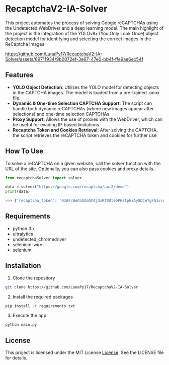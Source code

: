 RecaptchaV2-IA-Solver
=====================

This project automates the process of solving Google reCAPTCHAs using the Undetected WebDriver and a deep learning model. The main highlight of the project is the integration of the YOLOv8x (You Only Look Once) object detection model for identifying and selecting the correct images in the ReCaptcha Images.

https://github.com/LunaPy17/RecaptchaV2-IA-Solver/assets/69711934/9b0072ef-3e67-47e0-bb4f-ffe9ae6ec54f

## Features

- **YOLO Object Detection**: Utilizes the YOLO model for detecting objects in the CAPTCHA images. The model is loaded from a pre-trained .onnx file.
- **Dynamic & One-time Selection CAPTCHA Support**: The script can handle both dynamic reCAPTCHAs (where new images appear after selections) and one-time selection CAPTCHAs.
- **Proxy Support**: Allows the use of proxies with the WebDriver, which can be useful for evading IP-based limitations.
- **Recaptcha Token and Cookies Retrieval**: After solving the CAPTCHA, the script retrieves the reCAPTCHA token and cookies for further use.

## How To Use

To solve a reCAPTCHA on a given website, call the solver function with the URL of the site. Optionally, you can also pass cookies and proxy details.

```python
from recaptchaSolver import solver

data = solver("https://google.com/recaptcha/api2/demo")
print(data)

>>> {'recaptcha_token': '03AFcWeA5DAmOX4jOxRT0UtebPHstpHiAy8DCeYgFG1vcekDPVsSRHOsC-ELzjJIohG4wgOQwyK6gHIsJayzswis7qJOZPXDVplKRNG1Y3lM7oQoxdDwFCxsBAez-507jeyaGRwuXc2FYtrjslR2Q8tCRPaYz5vO07LY1nU-jZf4k6rehzQk6cX2Psdh_9EgF9yRteWemWiqFkx4TLMZjeVnCe18GPN1HQwNMiFwJK5IBubaJnyNsf3svbWnTMoTZKodGiU4S-cz6iEmkuIHZvunaW3G8C4WqAQdtgRxpHiu5yywgjJOOWdwwfO8lKKZv7569tNG9Zk9bhnrYNuuV_Mr2PT0SmqSyd5fuJKVaxA1qKOP5-36b5w09jJbKoEAjlTuplaWSbTkFEMsKQzG0MKFBPECybIHLelx5Eu7p5qK0frQBp-NMCvISdu282gSymqoVDMAlnC3DiKmAAdhB2o9ls7mFnMPvd55YIkhWjcFdknU3nA4cwZ6QHLVYVy88-S6bz_AeG_WrI50oPja19ppNoR4M3edaSU00Sjz3rgnAc0_kYJKPLoyll62oVhoOFuA4DCXgvVqvw', 'cookies': [{'domain': 'www.google.com', 'expiry': 1712090971, 'httpOnly': True, 'name': '_GRECAPTCHA', 'path': '/recaptcha', 'sameSite': 'None', 'secure': True, 'value': '09ABIyMg4lTwpqPFVOodY277MdxyhTyieMCdLi-lvuETHxnScwGYQL6vDW4tXuk6kMsha7nSpY144xhV9y2LyaGug'}], 'time_taken': 23.59}
```

## Requirements

* python 3.x
* ultralytics
* undetected_chromedriver
* selenium-wire
* selenium

## Installation

1. Clone the repository
```bash
git clone https://github.com/LunaPy17/RecaptchaV2-IA-Solver
```

2. Install the required packages
```bash
pip install -r requirements.txt
```

3. Execute the app
```bash
python main.py
```

## License

This project is licensed under the MIT License [License](https://github.com/LunaPy17/BulletDroid/blob/main/LICENSE). See the LICENSE file for details.
